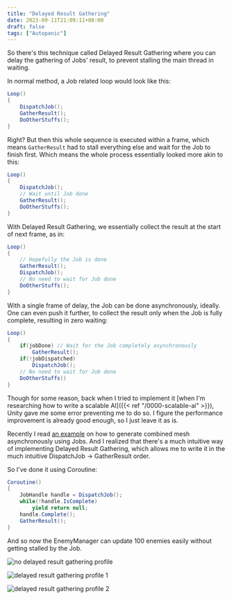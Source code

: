 ```yaml
---
title: "Delayed Result Gathering"
date: 2023-09-11T21:09:11+08:00
draft: false
tags: ["Autopanic"]
---
```


So there's this technique called Delayed Result Gathering where you can delay the gathering of Jobs' result, to prevent stalling the main thread in waiting.

In normal method, a Job related loop would look like this:

```C#
Loop()
{
    DispatchJob();
    GatherResult();
    DoOtherStuffs();
}
```

Right? But then this whole sequence is executed within a frame, which means `GatherResult` had to stall everything else and wait for the Job to finish first. Which means the whole process essentially looked more akin to this:

```C#
Loop()
{
    DispatchJob();
    // Wait until Job done
    GatherResult();
    DoOtherStuffs();
}
```

With Delayed Result Gathering, we essentially collect the result at the start of next frame, as in:

```C#
Loop()
{
    // Hopefully the Job is done
    GatherResult();
    DispatchJob();
    // No need to wait for Job done
    DoOtherStuffs();
}
```

With a single frame of delay, the Job can be done asynchronously, ideally. One can even push it further, to collect the result only when the Job is fully complete, resulting in zero waiting:

```C#
Loop()
{
    if(jobDone) // Wait for the Job completely asynchronously
        GatherResult();
    if(!jobDispatched)
        DispatchJob();
    // No need to wait for Job done
    DoOtherStuffs()
}
```

Though for some reason, back when I tried to implement it [when I'm researching how to write a scalable AI]({{< ref "/0000-scalable-ai" >}}), Unity gave me some error preventing me to do so. I figure the performance improvement is already good enough, so I just leave it as is.

Recently I read [an example](https://github.com/simplestargame/SimpleMeshChunkSample) on how to generate combined mesh asynchronously using Jobs. And I realized that there's a much intuitive way of implementing Delayed Result Gathering, which allows me to write it in the much intuitive DispatchJob -> GatherResult order.

So I've done it using Coroutine:

```C#
Coroutine()
{
    JobHandle handle = DispatchJob();
    while(!handle.IsComplete)
        yield return null;
    handle.Complete();
    GatherResult();
}
```

And so now the EnemyManager can update 100 enemies easily without getting stalled by the Job.

![no delayed result gathering profile](/images/posts/autopanic-devlog/0023/1.png "Before, the EnemyManager stalls to wait for the Job done.")

![delayed result gathering profile 1](/images/posts/autopanic-devlog/0023/2.png "After, the EnemyManager simply continue whatever it needs to do and wait for the result asynchronously.")

![delayed result gathering profile 2](/images/posts/autopanic-devlog/0023/3.png "After, when the result is ready to be gathered, proceed with the processing.")